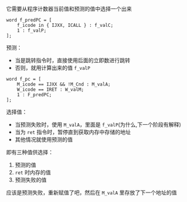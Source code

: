 它需要从程序计数器当前值和预测的值中选择一个出来

```
word f_predPC = [
	f_icode in { IJXX, ICALL } : f_valC;
	1 : f_valP;
];
```
预测：
- 当是跳转指令时，直接使用后面的立即数进行跳转
- 否则，就用计算出来的值 `f_valP`

```
word f_pc = [
	M_icode == IJXX && !M_Cnd : M_valA;
	W_icode == IRET : W_valM;
	1 : F_predPC;
];
```
选择值：
- 当预测失败时，使用 `M_valA`，里面是 `f_valP`(为什么,下一个阶段有解释)
- 当为 `ret` 指令时，暂停直到获取内存中存储的地址
- 其他情况就使用预测的值

即有三种值供选择：
1. 预测的值
2. `ret` 时内存的值
3. 预测失败的值

应该是预测失败，重新赋值了吧，然后在 `M_valA` 里存放了下一个地址的值

